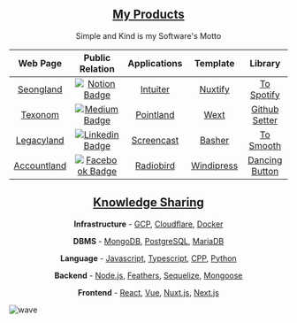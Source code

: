 <h2 align="center"><a href="https://seonglae-slides.vercel.app/2">My Products</a></h2>
<p align="center">Simple and Kind is my Software's Motto</p>
<table align="center">
<thead>
<tr>
<th align="center">Web Page</th>
<th align="center">Public Relation</th>
<th align="center">Applications</th>
<th align="center">Template</th>
<th>Library</th>
</tr>
</thead>

<tbody>
<tr>
<td align="center"><a href="https://www.seongland.com">Seongland</a></td>
<td align="center"><a href="https://texonom.com/alan-jo"><img alt="Notion Badge" src="https://img.shields.io/badge/Notion-white?style=round-square&amp;logo=notion&amp;logoColor=black" /></a></td>
<td align="center"><a href="https://github.com/seonglae/intuiter">Intuiter</a></td>
<td align="center"><a href="https://github.com/seonglae/nuxtify">Nuxtify</a></td>
<td align="center"><a href="https://github.com/seonglae/to-spotify">To Spotify</a></td>
</tr>
<tr>
<td align="center"><a href="https://texonom.com">Texonom</a></td>
<td align="center"><a href="https://seongland.medium.com/"><img alt="Medium Badge" src="https://img.shields.io/badge/Medium-black?style=round-square&amp;logo=medium&amp;logoColor=white" /></a></td>
<td align="center"><a href="https://github.com/seongland/pointland">Pointland</a>
</td>
<td align="center"><a href="https://github.com/seonglae/next-windicss">Wext</a></td>
<td align="center"><a href="https://github.com/seonglae/github-setter">Github Setter</a></td>
</tr>
<tr>
<td align="center"><a href="https://legacy.seongland.com">Legacyland</a></td>
<td align="center"><a href="https://www.linkedin.com/in/seonglae/"><img alt="Linkedin Badge" src="https://img.shields.io/badge/LinkedIn-blue?style=round-square&amp;logo=LinkedIn&amp;logoColor=white" /></a></td>
<td align="center"><a href="https://github.com/seonglae/screencast">Screencast</a></td>
<td align="center"><a href="https://github.com/seonglae/basher">Basher</a></td>
<td align="center"><a href="https://github.com/seonglae/to-smooth">To Smooth</a></td>
</tr>
<tr>
<td align="center"><a href="https://account.seongland.com">Accountland</a></td>
<td align="center"><a href="https://www.facebook.com/profile.php?id=100006296858033"><img alt="Facebook Badge" src="https://img.shields.io/badge/Facebook-1877f2?style=round-square&amp;logo=facebook&amp;logoColor=white" /></a></td>
<td align="center"><a href="https://github.com/seonglae/radiobird">Radiobird</a></td>
<td align="center"><a href="https://github.com/seonglae/windipress">Windipress</a></td>
<td align="center"><a href="https://github.com/seonglae/dancing-button">Dancing Button</a></td>
</tr>
</tbody>
</table>

<h2 align="center"><a href="https://seonglae-slides.vercel.app/3
">Knowledge Sharing</a></h2>
<p align="center"><strong>Infrastructure</strong> -
<a href="https://texonom.com/GCP-dc29aee7d3da4cfbaed3f8bce47e8424">GCP</a>,
<a href="https://texonom.com/Cloudflare-878e4d0e330a430f9b2fe653de49c523">Cloudflare</a>,
<a href="https://texonom.com/Docker-103c7b90450f45bda55b9b75d0d9e73a">Docker</a></p>
<p align="center"><strong>DBMS</strong> -
<a href="https://texonom.com/mongoDB-2444695fc9c64c75b982098bbb93b5e1">MongoDB</a>,
<a href="https://texonom.com/PostgreSQL-3ae3f466dca04db5a5e1d1f8560f1cfb">PostgreSQL</a>,
<a href="https://texonom.com/MySQL-baf7441d97e54fb08d931374e9afdfbe">MariaDB</a></p>
<p align="center"><strong>Language</strong> -
<a href="https://texonom.com/JavaScript-d8251729bdf14178bd7f08044cd0810a">Javascript</a>,
<a href="https://texonom.com/Typescript-c30005ca7aeb48189fb2fbf9acad81e3">Typescript</a>,
<a href="https://texonom.com/C-0716826a645c48d6875b047db04ade44">CPP</a>,
<a href="https://texonom.com/Python-620b70e49f334d789295ba5c5ad27878">Python</a></p>
<p align="center"><strong>Backend</strong> -
<a href="https://texonom.com/Node-js-b3411b9468054be79ee52339f9060bb2">Node.js</a>,
<a href="https://texonom.com/Feathers-e1b8acbc3f354aada48afe48e00c222c">Feathers</a>,
<a href="https://texonom.com/sequelize-eb27e316933f437896497aad33634535">Sequelize</a>,
<a href="https://texonom.com/Mongoose-1dd2af4c70254bfb8fc48ffe87dfbfab">Mongoose</a></p>
<p align="center"><strong>Frontend</strong> -
<a href="https://texonom.com/React-6be17656bd6e4fc79074ced55e7f61fd">React</a>,
<a href="https://texonom.com/Vue-f1e411ee22464799b47cad2c83cee06f">Vue</a>,
<a href="https://texonom.com/Nuxt-f622f76b0cb64b3dae70c11ddc544114">Nuxt.js</a>,
<a href="https://texonom.com/Next-js-a75e711438774ea5aaffeb913b3173f0">Next.js</a></p>

![wave](https://user-images.githubusercontent.com/27716524/177011380-18d847de-f563-4c6c-a4b0-d6e530224568.svg)
